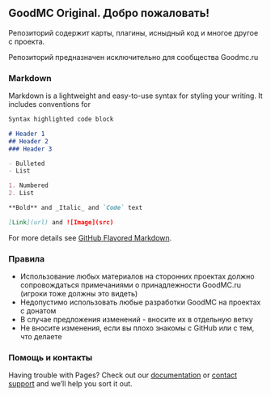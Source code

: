 ## GoodMC Original. Добро пожаловать! 

Репозиторий содержит карты, плагины, исныдный код и многое другое с проекта. 

Репозиторий предназначен исключительно для сообщества Goodmc.ru 

### Markdown

Markdown is a lightweight and easy-to-use syntax for styling your writing. It includes conventions for

```markdown
Syntax highlighted code block

# Header 1
## Header 2
### Header 3

- Bulleted
- List

1. Numbered
2. List

**Bold** and _Italic_ and `Code` text

[Link](url) and ![Image](src)
```

For more details see [GitHub Flavored Markdown](https://guides.github.com/features/mastering-markdown/).

### Правила

- Использование любых материалов на сторонних проектах должно сопровождаться примечаниями о принадлежности GoodMC.ru (игроки тоже должны это видеть)
- Недопустимо использовать любые разработки GoodMC на проектах с донатом
- В случае предложения изменений - вносите их в отдельную ветку
- Не вносите изменения, если вы плохо знакомы с GitHub или с тем, что делаете

### Помощь и контакты

Having trouble with Pages? Check out our [documentation](https://help.github.com/categories/github-pages-basics/) or [contact support](https://github.com/contact) and we’ll help you sort it out.
